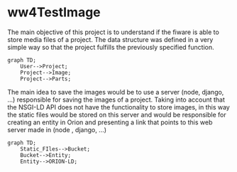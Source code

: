 # ww4TestImage
The main objective of this project is to understand if the fiware is able to store media files of a project.
The data structure was defined in a very simple way so that the project fulfills the previously specified function.
```mermaid
graph TD;
    User-->Project;
    Project-->Image;
    Project-->Parts;
```

The main idea to save the images would be to use a server (node, django, ...) responsible for saving the images of a project. 
Taking into account that the NSGI-LD API does not have the functionality to store images, in this way the static files would be stored on this server and would be responsible for creating an entity in Orion and presenting a link that points to this web server made in (node , django, ...)

```mermaid
graph TD;
    Static_FIles-->Bucket;
    Bucket-->Entity;
    Entity-->ORION-LD;
```
